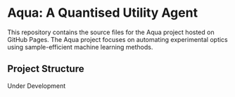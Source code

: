 # Aqua: A Quantised Utility Agent

This repository contains the source files for the Aqua project hosted on GitHub Pages. The Aqua project focuses on automating experimental optics using sample-efficient machine learning methods.

## Project Structure

Under Development
